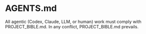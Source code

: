 # AGENTS.md
All agentic (Codex, Claude, LLM, or human) work must comply with PROJECT_BIBLE.md. In any conflict, PROJECT_BIBLE.md prevails.
 
